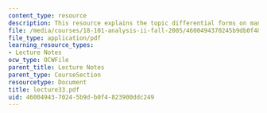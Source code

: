 ```yaml
---
content_type: resource
description: This resource explains the topic differential forms on manifolds.
file: /media/courses/18-101-analysis-ii-fall-2005/4600494370245b9db0f4823900ddc249_lecture33.pdf
file_type: application/pdf
learning_resource_types:
- Lecture Notes
ocw_type: OCWFile
parent_title: Lecture Notes
parent_type: CourseSection
resourcetype: Document
title: lecture33.pdf
uid: 46004943-7024-5b9d-b0f4-823900ddc249
---
```


